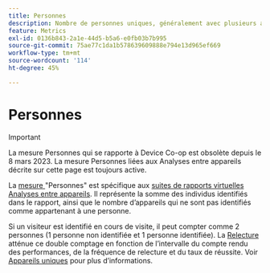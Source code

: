 ```yaml
---
title: Personnes
description: Nombre de personnes uniques, généralement avec plusieurs appareils.
feature: Metrics
exl-id: 0136b843-2a1e-44d5-b5a6-e0fb03b7b995
source-git-commit: 75ae77c1da1b578639609888e794e13d965ef669
workflow-type: tm+mt
source-wordcount: '114'
ht-degree: 45%

---
```


# Personnes

>[!IMPORTANT]
>
>La mesure Personnes qui se rapporte à Device Co-op est obsolète depuis le 8 mars 2023. La mesure Personnes liées aux Analyses entre appareils décrite sur cette page est toujours active.

La [mesure ](overview.md) &quot;Personnes&quot; est spécifique aux [ suites de rapports virtuelles  Analyses entre appareils](../cda/overview.md). Il représente la somme des individus identifiés dans le rapport, ainsi que le nombre d’appareils qui ne sont pas identifiés comme appartenant à une personne.

Si un visiteur est identifié en cours de visite, il peut compter comme 2 personnes (1 personne non identifiée et 1 personne identifiée). La [Relecture](/help/components/cda/replay.md) atténue ce double comptage en fonction de lʼintervalle du compte rendu des performances, de la fréquence de relecture et du taux de réussite. Voir [Appareils uniques](unique-devices.md) pour plus d’informations.
